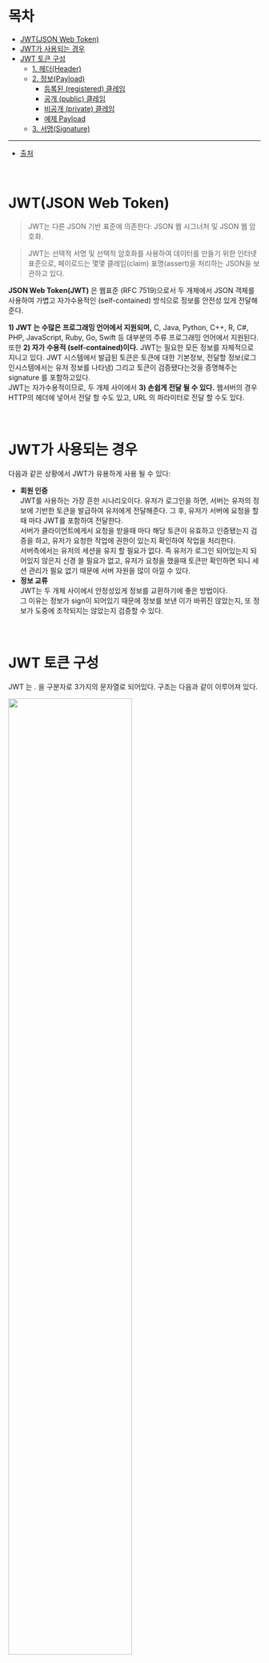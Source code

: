 # 목차
* [JWT(JSON Web Token)](#jwtjson-web-token)
* [JWT가 사용되는 경우](#jwt가-사용되는-경우)
* [JWT 토큰 구성](#jwt-토큰-구성)
  + [1. 헤더(Header)](#1-헤더header)
  + [2. 정보(Payload)](#2-정보payload)
    - [등록된 (registered) 클레임](#-1-등록된-registered-클레임)
    - [공개 (public) 클레임](#-2-공개-public-클레임)
    - [비공개 (private) 클레임](#-3-비공개-private-클레임)
    - [예제 Payload](#예제-payload)
  + [3. 서명(Signature)](#3-서명signature)
---
* [출처](#출처)
<br><br><br>

# JWT(JSON Web Token)
> JWT는 다른 JSON 기반 표준에 의존한다: JSON 웹 시그너처 및 JSON 웹 암호화.

> JWT는 선택적 서명 및 선택적 암호화를 사용하여 데이터를 만들기 위한 인터넷 표준으로, 페이로드는 몇몇 클레임(claim) 표명(assert)을 처리하는 JSON을 보관하고 있다.

**JSON Web Token(JWT)** 은 웹표준 (RFC 7519)으로서 두 개체에서 JSON 객체를 사용하여 가볍고 자가수용적인 (self-contained) 방식으로 정보를 안전성 있게 전달해준다.

**1) JWT 는 수많은 프로그래밍 언어에서 지원되며,** C, Java, Python, C++, R, C#, PHP, JavaScript, Ruby, Go, Swift 등 대부분의 주류 프로그래밍 언어에서 지원된다.<br>
또한 **2) 자가 수용적 (self-contained)이다.** JWT는 필요한 모든 정보를 자체적으로 지니고 있다. JWT 시스템에서 발급된 토큰은 토큰에 대한 기본정보, 전달할 정보(로그인시스템에서는 유저 정보를 나타냄) 그리고 토큰이 검증됐다는것을 증명해주는 signature 를 포함하고있다.<br>
JWT는 자가수용적이므로, 두 개체 사이에서 **3) 손쉽게 전달 될 수 있다.** 웹서버의 경우 HTTP의 헤더에 넣어서 전달 할 수도 있고, URL 의 파라미터로 전달 할 수도 있다.
<br><br><br>

# JWT가 사용되는 경우
다음과 같은 상황에서 JWT가 유용하게 사용 될 수 있다:
* **회원 인증**<br>
  JWT를 사용하는 가장 흔한 시나리오이다. 유저가 로그인을 하면, 서버는 유저의 정보에 기반한 토큰을 발급하여 유저에게 전달해준다. 그 후, 유저가 서버에 요청을 할 때 마다 JWT를 포함하여 전달한다.<br>
  서버가 클라이언트에게서 요청을 받을때 마다 해당 토큰이 유효하고 인증됐는지 검증을 하고, 유저가 요청한 작업에 권한이 있는지 확인하여 작업을 처리한다.<br>
  서버측에서는 유저의 세션을 유지 할 필요가 없다. 즉 유저가 로그인 되어있는지 되어있지 않은지 신경 쓸 필요가 없고, 유저가 요청을 했을때 토큰만 확인하면 되니 세션 관리가 필요 없기 때문에 서버 자원을 많이 아낄 수 있다.
* **정보 교류**<br>
  JWT는 두 개체 사이에서 안정성있게 정보를 교환하기에 좋은 방법이다.<br>
  그 이유는 정보가 sign이 되어있기 때문에 정보를 보낸 이가 바뀌진 않았는지, 또 정보가 도중에 조작되지는 않았는지 검증할 수 있다.
<br><br><br>

# JWT 토큰 구성
JWT 는 . 을 구분자로 3가지의 문자열로 되어있다. 구조는 다음과 같이 이루어져 있다.

<img src="https://user-images.githubusercontent.com/55045377/125295583-55284480-e360-11eb-91c4-6fddea2cc48d.png" width=70% height=70%>

* ***페이로드는 사용에 있어서 전송되는 데이터를 뜻한다.***

자, 그럼 이렇게 3가지 부분으로 나뉘어져 있는 토큰을 하나하나 파헤쳐보자.
<br><br>

* **참고**<br>
JWT 토큰을 만들때는 JWT를 담당하는 라이브러리가 자동으로 인코딩 및 해싱 작업을 해준다.<br>
하지만 이 포스트에서는 JWT 토큰이 만들어지는 과정을 더 잘 파악하기 위해 하나하나 **Node.js** 환경에서 인코딩 및 해싱을 하도록 한다.
<br><br>

## 1. 헤더(Header)
**Header**는 두 가지의 정보를 지니고 있다.

* **typ** : 토큰의 타입을 지정한다. 바로 JWT이다.<br>
* **alg** : 해싱 알고리즘을 지정한다.  해싱 알고리즘으로는 보통 **HMAC SHA256** 혹은 **RSA** 가 사용되며, 이 알고리즘은 토큰을 검증 할 때 사용되는 signature 부분에서 사용된다.

  * ***암호학에서 HMAC(keyed-hash message authentication code, hash-based message authentication code)는 암호화 해시 함수와 기밀 암호화 키를 수반하는 특정한 유형의 메시지 인증 코드(MAC)이다.*** SHA-2, SHA-3 등의 암호화 해시 함수는 HMAC 연산을 위해 사용할 수 있다. 그 결과가 되는 MAC 알고리즘은 HMAC-X이며 여기서 X는 사용이 되는 해시 함수(예: **HMAC-SHA256** 또는 HMAC-SHA3-256)를 의미한다. <br>
    - 출처 : https://ko.wikipedia.org/wiki/HMAC<br><br>
    
  * ***RSA 암호는 공개키 암호시스템의 하나로, 암호화뿐만 아니라 전자서명이 가능한 최초의 알고리즘으로 알려져 있다.*** RSA가 갖는 전자서명 기능은 인증을 요구하는 전자 상거래 등에 RSA의 광범위한 활용을 가능하게 하였다.<br>
    - 출처 : https://ko.wikipedia.org/wiki/RSA_%EC%95%94%ED%98%B8

아래 예제를 살펴보자.
```
{
  "typ": "JWT",
  "alg": "HS256"
}
```
(위 예제에서는 HMAC SHA256이 해싱 알고리즘으로 사용된다)

이 정보를 base64로 인코딩을 하면 다음과 같다.
* **Node.js 환경에서 인코딩하기**
```js
const header = {
  "typ": "JWT",
  "alg": "HS256"
};

// encode to base64
const encodedHeader = new Buffer(JSON.stringify(header))
                            .toString('base64')
                            .replace('=', '');
console.log('header: ',encodedHeader);

/* Result:
header: eyJ0eXAiOiJKV1QiLCJhbGciOiJIUzI1NiJ9
*/
```
자, 이제 JWT의 첫번째 파트가 완성되었다!
<br><br>

* **참고**<br>
  JSON 형태의 객체가 base64 로 인코딩 되는 과정에서 공백/엔터들이 사라진다. 따라서, 다음과 같은 문자열을 인코딩을 하게 된다.<br><br>
  ```
  {"alg":"HS256","typ":"JWT"}
  ```
<br><br>

## 2. 정보(Payload)
**Payload** 부분에는 토큰에 담을 정보가 들어있다.<br>
여기에 담는 정보의 한 ‘조각’ 을 **클레임(claim)** 이라고 부르고, 이는 name / value 의 한 쌍으로 이루어져있다.<br>
토큰에는 여러 개의 클레임들을 넣을 수 있다.

클레임의 종류는 다음과 같이 크게 세 분류로 나뉘어져있다
* 등록된 (**registered**) 클레임
* 공개 (**public**) 클레임
* 비공개 (**private**) 클레임

클레임을 하나 하나 알아보자.
<br><br>

### # 1 등록된 (registered) 클레임
등록된 클레임들은 서비스에서 필요한 정보들이 아닌, 토큰에 대한 정보들을 담기 위하여 이름이 이미 정해진 클레임들이다.<br>
등록된 클레임의 사용은 모두 선택적(optional)이며, 이에 포함된 클레임 이름들은 다음과 같다.
* **iss** : 토큰 발급자 (issuer)
* **sub** : 토큰 제목 (subject)
* **aud** : 토큰 대상자 (audience)
* **exp** : 토큰의 만료시간 (expiration), 시간은 NumericDate 형식으로 되어있어야 하며 (예: 1480849147370) 언제나 현재 시간보다 이후로 설정되어 있어야 한다.
* **nbf** : Not Before 를 의미하며, 토큰의 활성 날짜와 비슷한 개념이다. 여기에도 NumericDate 형식으로 날짜를 지정하며, 이 날짜가 지나기 전까지는 토큰이 처리되지 않는다.
* **iat** : 토큰이 발급된 시간 (issued at), 이 값을 사용하여 토큰의 age 가 얼마나 되었는지 판단할 수 있다.
* **jti** : JWT의 고유 식별자로서, 주로 중복적인 처리를 방지하기 위하여 사용된다. 일회용 토큰에 사용하면 유용하다.
<br><br>

### # 2 공개 (public) 클레임
공개 클레임들은 충돌이 방지된(collision-resistant) 이름을 가지고 있어야 한다.<br>
충돌을 방지하기 위해서는 클레임 이름을 URI 형식으로 짓는다.
```js
{
    "https://velopert.com/jwt_claims/is_admin": true
}
```
<br><br>

### # 3 비공개 (private) 클레임
등록된 클레임도 아니고, 공개된 클레임들도 아니다. 양 측간에(보통 클라이언트<->서버) 협의하에 사용되는 클레임 이름들이다.<br>
공개 클레임과는 달리 이름이 중복되어 충돌이 될 수 있으니 사용할 때에 유의해야한다.
```js
{
    "username": "velopert"
}
```
<br><br>

### 예제 Payload
```js
{
    "iss": "velopert.com",
    "exp": "1485270000000",
    "https://velopert.com/jwt_claims/is_admin": true,
    "userId": "11028373727102",
    "username": "velopert"
}
```
위 예제 payload는 **2**개의 **등록된 클레임**, **1**개의 **공개 클레임**, **2**개의 **비공개 클레임**으로 이뤄져있다.

위 데이터를 base64 로 인코딩을 해보자!
* **Node.js 환경에서 인코딩하기**
```js
const payload = {
    "iss": "velopert.com",
    "exp": "1485270000000",
    "https://velopert.com/jwt_claims/is_admin": true,
    "userId": "11028373727102",
    "username": "velopert"
};

// encode to base64
const encodedPayload = new Buffer(JSON.stringify(payload))
                            .toString('base64')
                            .replace('=', '');

console.log('payload: ',encodedPayload);

/* result
payload:  eyJpc3MiOiJ2ZWxvcGVydC5jb20iLCJleHAiOiIxNDg1MjcwMDAwMDAwIiwiaHR0cHM6Ly92ZWxvcGVydC5jb20vand0X2NsYWltcy9pc19hZG1pbiI6dHJ1ZSwidXNlcklkIjoiMTEwMjgzNzM3MjcxMDIiLCJ1c2VybmFtZSI6InZlbG9wZXJ0In0
*/
```
<br>
JWT 토큰의 두번째 파트가 완성되었다!
<br><br>

* **주의**<br>
  **base64**로 인코딩을 할 때 **dA==** 처럼 뒤에 **=** 문자가 한두 개 붙을 때가 있다. 이 문자는 **base64** 인코딩의 **padding** 문자라고 부른다.<br>
  JWT 토큰은 가끔 URL의 파라미터로 전달 될 때도 있는데, 이 **=** 문자는 **url-safe** 하지 않으므로 제거되어야 한다.<br>
  패딩이 한 개 생길 때도 있고 두 개 생길 때도 있는데, **전부 지워도**(제거해줘도) 디코딩 할 때 전혀 문제가 되지 않는다.
<br><br>

## 3. 서명(Signature)
JSON Web Token 의 마지막 부분은 바로 **서명(signature)** 이다.<br>
이 서명은 헤더의 인코딩값과 정보의 인코딩값을 합친 후 주어진 비밀키로 해쉬를 하여 생성한다.

서명 부분을 만드는 수도코드(pseudocode)의 구조는 다음과 같다.
```
HMACSHA256(
  base64UrlEncode(header) + "." +
  base64UrlEncode(payload),
  secret)
```
이렇게 만든 해쉬를, **base64** 형태로 나타내면 된다. (문자열을 인코딩 하는게 아닌 **hex → base64** 인코딩을 해야한다)

이 포스트에서 사용된 예제 헤더와 정보를 해싱 해보자!<br>
먼저, 헤더와 정보의 인코딩 값 사이에 **.** 을 넣어주고 합친다.<br>
**eyJ0eXAiOiJKV1QiLCJhbGciOiJIUzI1NiJ9.** eyJpc3MiOiJ2ZWxvcGVydC5jb20iLCJleHAiOiIxNDg1MjcwMDAwMDAwIiwiaHR0cHM6Ly92ZWxvcGVydC5jb20vand0X2NsYWltcy9pc19hZG1pbiI6dHJ1ZSwidXNlcklkIjoiMTEwMjgzNzM3MjcxMDIiLCJ1c2VybmFtZSI6InZlbG9wZXJ0In0

이 값을 비밀키의 값을 **secret** 으로 해싱을 하고 **base64로 인코딩**하면 다음과 같은 값이 나온다.
* **Node.js 환경에서 해싱 및 인코딩하기**
```js
const crypto = require('crypto');
const signature = crypto.createHmac('sha256', 'secret')
             .update(encodedHeader + '.' + encodedPayload)
             .digest('base64')
             .replace('=', '');

console.log('signature: ',signature);

//signature: WE5fMufM0NDSVGJ8cAolXGkyB5RmYwCto1pQwDIqo2w
```
이 부분 또한 padding 이 생기면 지워준다.

3번째 부분까지 끝났다!<br>
지금까지 구한 값들을 **.** 을 중간자로 다 합쳐주면, 하나의 토큰이 완성된다.

**eyJ0eXAiOiJKV1QiLCJhbGciOiJIUzI1NiJ9.** **eyJpc3MiOiJ2ZWxvcGVydC5jb20iLCJleHAiOiIxNDg1MjcwMDAwMDAwIiwiaHR0cHM6Ly92ZWxvcGVydC5jb20vand0X2NsYWltcy9pc19hZG1pbiI6dHJ1ZSwidXNlcklkIjoiMTEwMjgzNzM3MjcxMDIiLCJ1c2VybmFtZSI6InZlbG9wZXJ0In0.** **WE5fMufM0NDSVGJ8cAolXGkyB5RmYwCto1pQwDIqo2w**<br>
(위 토큰에선 **.** 을 기준으로 줄이 나뉘어 있지만 실제론 전부 이어져 있음)

이 값을 https://jwt.io/ 의 디버거에 붙여 넣으면 아래와 같다. (JWT.IO 는 브라우저 상에서 JWT 토큰을 검증하고 생성할 수 있게 해주는 디버거 서비스이다)

<img src="https://user-images.githubusercontent.com/55045377/125446155-69feec07-5dd8-4247-a73c-a11cf19713a3.png" width=80% height=80%>

하단의 텍스트가 파란색으로 Signature Verified 라고 뜨면 JWT 토큰이 검증되었다는 것이다.

---
이번 포스트에서는 JWT의 구조가 어떻게 되어있는지, 그리고 어떤 과정을 거쳐서 만들어지는지 배울 수 있었다.<br>
토큰에서 필요한 정보를 하나하나 인코딩하고 해싱하는것은 그렇게 대단한 작업은 아니지만 조금은 귀찮기도 하다.<br>
실제로 JWT 를 서비스에서 사용할 때는 우리가 직접 base64 인코딩을 하거나 SHA256 해싱을 할 일은 없다.<br>
JWT 담당 라이브러리에 설정만 해주면 자동으로 손쉽게 만들고, 또 검증도 쉽게 해주기 때문이다.
<br><br><br>
























---
# 출처
* **JWT(JSON Web Token) [[JWT(JSON Web Token)](#jwtjson-web-token)]**
  * https://velopert.com/2389 
  * https://ko.wikipedia.org/wiki/JSON_%EC%9B%B9_%ED%86%A0%ED%81%B0
<br><br><br>

# 이어지는 포스트
* **Refresh Token**<br>
  https://github.com/jadeneu/TIL/blob/main/Web/Refresh%20Token.md
<br><br>
